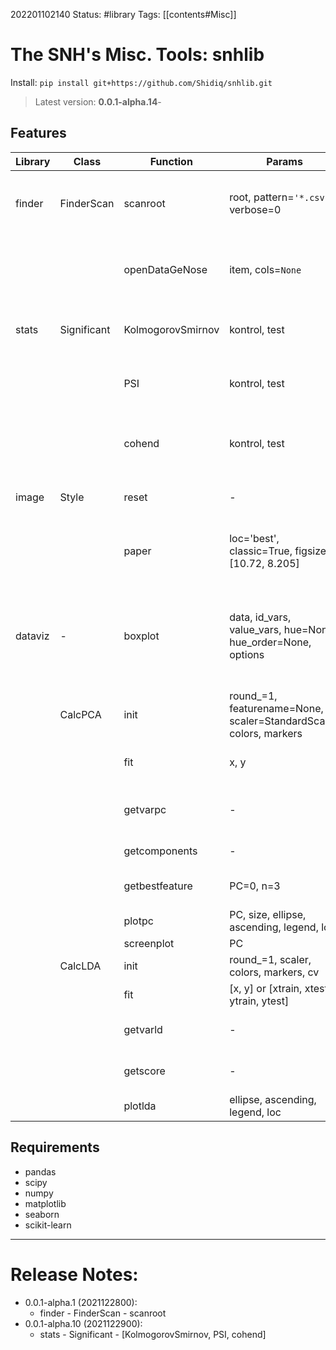 202201102140
Status: #library
Tags: [[contents#Misc]]

# The SNH's Misc. Tools: snhlib

Install: `pip install git+https://github.com/Shidiq/snhlib.git`

> Latest version: **0.0.1-alpha.14**-


## Features

| Library | Class       | Function          | Params                                                             | Return                                   | Information                                                                   |
| ------- | ----------- | ----------------- | ------------------------------------------------------------------ | ---------------------------------------- | ----------------------------------------------------------------------------- |
| finder  | FinderScan  | scanroot          | root, pattern=`'*.csv'`, verbose=0                                 | full-path-files,  (path, subdirs, files) | get spesific pattern's files in root and sub-root                             |
|         |             | openDataGeNose    | item, cols=`None`                                                  | Pandas dataframe                         | Open item full-path file (csv or json) for open data GeNose                   |
| stats   | Significant | KolmogorovSmirnov | kontrol, test                                                      | value and information                    | Significant hypothesis test using K-S method                                  |
|         |             | PSI               | kontrol, test                                                      | value and information                    | Significant hypothesis test using PSI method                                  |
|         |             | cohend            | kontrol, test                                                      | value and information                    | Calculate effect size using Cohen's method                                    |
| image   | Style       | reset             | -                                                                  | -                                        | Reset rcParams (matplotlib)                                                   |
|         |             | paper             | loc='best', classic=True, figsize=[10.72, 8.205]                   | figure, axes                             | Update rcParams with custom matplotlib theme                                  |
| dataviz | -           | boxplot           | data, id_vars, value_vars, hue=None, hue_order=None, options       | figure, axes                             | Boxplot using pandas dataframe as input and spesicif columns for target value |
|         | CalcPCA     | init              | round_=1, featurename=None, scaler=StandardScaler, colors, markers |                                          | Initial configuration                                                         |
|         |             | fit               | x, y                                                               | pca model                                | analyze PCA using input x and target y                                        |
|         |             | getvarpc          | -                                                                  | pc score, variance , eigen value         |                                                                               |
|         |             | getcomponents     | -                                                                  | loading score                            |                                                                               |
|         |             | getbestfeature    | PC=0, n=3                                                          | top n loading score                      |                                                                               |
|         |             | plotpc            | PC, size, ellipse, ascending, legend, loc                          | figure                                   | Plot PCA analysis                                                             |
|         |             | screenplot        | PC                                                                 | figure                                   |                                                                               |
|         | CalcLDA     | init              | round_=1, scaler, colors, markers, cv                              |                                          |                                                                               |
|         |             | fit               | [x, y]   or [xtrain, xtest, ytrain, ytest]                         |                                          |                                                                               |
|         |             | getvarld          | -                                                                  | lda score and variance                   |                                                                               |
|         |             | getscore          | -                                                                  | cross-validation scores                  |                                                                               |
|         |             | plotlda           | ellipse, ascending, legend, loc                                    | figure                                   | Plot LDA analysis                                                             | 


## Requirements

- pandas
- scipy
- numpy
- matplotlib
- seaborn
- scikit-learn


---
# Release Notes:

- 0.0.1-alpha.1 (2021122800):
  - finder - FinderScan - scanroot
- 0.0.1-alpha.10 (2021122900):
  - stats - Significant - [KolmogorovSmirnov, PSI, cohend]
